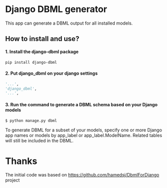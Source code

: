 # Django DBML generator

This app can generate a DBML output for all installed models.

## How to install and use?

#### 1. Install the django-dbml package

```
pip install django-dbml
```

#### 2. Put django_dbml on your django settings

```python
'...',
'django_dbml',
'...',
```

#### 3. Run the command to generate a DBML schema based on your Django models

```bash
$ python manage.py dbml
```

To generate DBML for a subset of your models, specify one or more Django app 
names or models by app_label or app_label.ModelName. Related tables will still 
be included in the DBML.

# Thanks

The initial code was based on https://github.com/hamedsj/DbmlForDjango project
